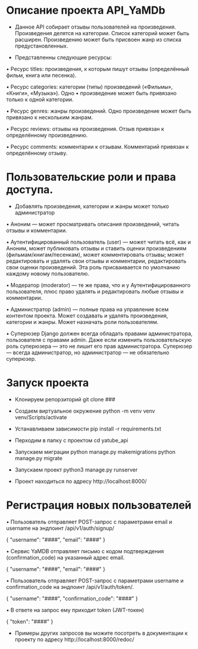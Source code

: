 # Описание проекта API_YaMDb

- Данное API собирает отзывы пользователей на произведения. Произведения делятся на категории. Список категорий может быть расширен. Произведению может быть присвоен жанр из списка предустановленных.

- Представленны следующие ресурсы:

 • Ресурс titles: произведения, к которым пишут отзывы (определённый фильм, книга или песенка).

 • Ресурс categories: категории (типы) произведений («Фильмы», «Книги», «Музыка»). Одно • произведение может быть привязано только к одной категории.

 • Ресурс genres: жанры произведений. Одно произведение может быть привязано к нескольким жанрам.

 • Ресурс reviews: отзывы на произведения. Отзыв привязан к определённому произведению.

 • Ресурс comments: комментарии к отзывам. Комментарий привязан к определённому отзыву.

# Пользовательские роли и права доступа.
- Добавлять произведения, категории и жанры может только администратор

 • Аноним — может просматривать описания произведений, читать отзывы и комментарии.

 • Аутентифицированный пользователь (user) — может читать всё, как и Аноним, может публиковать отзывы и ставить оценки произведениям (фильмам/книгам/песенкам), может комментировать отзывы; может редактировать и удалять свои отзывы и комментарии, редактировать свои оценки произведений. Эта роль присваивается по умолчанию каждому новому пользователю.

 • Модератор (moderator) — те же права, что и у Аутентифицированного пользователя, плюс право удалять и редактировать любые отзывы и комментарии.

 • Администратор (admin) — полные права на управление всем контентом проекта. Может создавать и удалять произведения, категории и жанры. Может назначать роли пользователям.

 • Суперюзер Django должен всегда обладать правами администратора, пользователя с правами admin. Даже если изменить пользовательскую роль суперюзера — это не лишит его прав администратора. Суперюзер — всегда администратор, но администратор — не обязательно суперюзер.

# Запуск проекта

- Клонируем репорзиторий
git clone ###

- Создаем виртуальное окружение
python -m venv venv 
venv/Scripts/activate

- Устанавливаем зависимости
pip install -r requirements.txt

- Перходим в папку с проектом
cd yatube_api

- Запускаем миграции
python manage.py makemigrations
python manage.py migrate

- Запускаем проект
python3 manage.py runserver

- Проект находиться по адресу http://localhost:8000/

# Регистрация новых пользователей

 • Пользователь отправляет POST-запрос с параметрами email и username на эндпоинт /api/v1/auth/signup/

  {
      "username": "####",
      "email": "####"
  }

 • Сервис YaMDB отправляет письмо с кодом подтверждения (confirmation_code) на указанный адрес email.

  {
     "username": "####",
     "email": "####"
  }

 • Пользователь отправляет POST-запрос с параметрами username и confirmation_code на эндпоинт /api/v1/auth/token/.

  {
      "username": "####",
      "confirmation_code": "####"
  }

 • В ответе на запрос ему приходит token (JWT-токен)

  {
      "token": "####"
  }

- Примеры других запросов вы можите посотреть в документации к проекту по адресу
http://localhost:8000/redoc/
